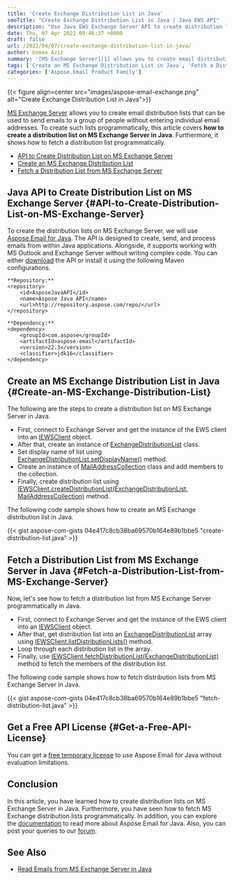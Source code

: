 ```yaml
---
title: 'Create Exchange Distribution List in Java'
seoTitle: "Create Exchange Distribution List in Java | Java EWS API"
description: "Use Java EWS Exchange Server API to create distribution lists using Java. Fetch the members from Exchange distribution lists programmatically."
date: Thu, 07 Apr 2022 09:46:37 +0000
draft: false
url: /2022/04/07/create-exchange-distribution-list-in-java/
author: Usman Aziz
summary: '[MS Exchange Server][1] allows you to create email distribution lists that can be used to send emails to a group of people without entering individual email addresses. To create such lists programmatically, this article covers **how to create a distribution list on MS Exchange Server in Java**. Furthermore, it shows how to fetch a distribution list programmatically.'
tags: ['Create an MS Exchange Distribution List in Java', 'Fetch a Distribution List from MS Exchange Server in Java', 'Java API to Create Distribution List on MS Exchange Server']
categories: ['Aspose.Email Product Family']
---
```




{{< figure align=center src="images/aspose-email-exchange.png" alt="Create Exchange Distribution List in Java">}}


[MS Exchange Server][2] allows you to create email distribution lists that can be used to send emails to a group of people without entering individual email addresses. To create such lists programmatically, this article covers **how to create a distribution list on MS Exchange Server in Java**. Furthermore, it shows how to fetch a distribution list programmatically.

*   [API to Create Distribution List on MS Exchange Server][3]
*   [Create an MS Exchange Distribution List][4]
*   [Fetch a Distribution List from MS Exchange Server][5]

## Java API to Create Distribution List on MS Exchange Server {#API-to-Create-Distribution-List-on-MS-Exchange-Server}

To create the distribution lists on MS Exchange Server, we will use [Aspose.Email for Java][6]. The API is designed to create, send, and process emails from within Java applications. Alongside, it supports working with MS Outlook and Exchange Server without writing complex code. You can either [download][7] the API or install it using the following Maven configurations.

```
**Repository:**
<repository>
    <id>AsposeJavaAPI</id>
    <name>Aspose Java API</name>
    <url>http://repository.aspose.com/repo/</url>
</repository>

**Dependency:**
<dependency>
    <groupId>com.aspose</groupId>
    <artifactId>aspose-email</artifactId>
    <version>22.3</version>
    <classifier>jdk16</classifier>
</dependency>
```

## Create an MS Exchange Distribution List in Java {#Create-an-MS-Exchange-Distribution-List}

The following are the steps to create a distribution list on MS Exchange Server in Java.

*   First, connect to Exchange Server and get the instance of the EWS client into an [IEWSClient][8] object.
*   After that, create an instance of [ExchangeDistributionList][9] class.
*   Set display name of list using [ExchangeDistributionList.setDisplayName()][10] method.
*   Create an instance of [MailAddressCollection][11] class and add members to the collection.
*   Finally, create distribution list using [IEWSClient.createDistributionList(ExchangeDistributionList, MailAddressCollection)][12] method.

The following code sample shows how to create an MS Exchange distribution list in Java.

{{< gist aspose-com-gists 04e417c8cb38ba69570b164e89b1bbe5 "create-distribution-list.java" >}}

## Fetch a Distribution List from MS Exchange Server in Java {#Fetch-a-Distribution-List-from-MS-Exchange-Server}

Now, let's see how to fetch a distribution list from MS Exchange Server programmatically in Java.

*   First, connect to Exchange Server and get the instance of the EWS client into an [IEWSClient][13] object.
*   After that, get distribution list into an [ExchangeDistributionList][14] array using [IEWSClient.listDistributionLists()][15] method.
*   Loop through each distribution list in the array.
*   Finally, use [IEWSClient.fetchDistributionList(ExchangeDistributionList)][16] method to fetch the members of the distribution list.

The following code sample shows how to fetch distribution lists from MS Exchange Server in Java.

{{< gist aspose-com-gists 04e417c8cb38ba69570b164e89b1bbe5 "fetch-distribution-list.java" >}}

## Get a Free API License {#Get-a-Free-API-License}

You can get a [free temporary license][17] to use Aspose.Email for Java without evaluation limitations.

## Conclusion

In this article, you have learned how to create distribution lists on MS Exchange Server in Java. Furthermore, you have seen how to fetch MS Exchange distribution lists programmatically. In addition, you can explore the [documentation][18] to read more about Aspose.Email for Java. Also, you can post your queries to our [forum][19].

## See Also

*   [Read Emails from MS Exchange Server in Java][20]




[1]: https://en.wikipedia.org/wiki/Microsoft_Exchange_Server
[2]: https://en.wikipedia.org/wiki/Microsoft_Exchange_Server
[3]: #API-to-Create-Distribution-List-on-MS-Exchange-Server
[4]: #Create-an-MS-Exchange-Distribution-List
[5]: #Fetch-a-Distribution-List-from-MS-Exchange-Server
[6]: https://products.aspose.com/email/java/
[7]: https://downloads.aspose.com/email/java/
[8]: https://apireference.aspose.com/email/java/com.aspose.email/IEWSClient
[9]: https://apireference.aspose.com/email/java/com.aspose.email/ExchangeDistributionList
[10]: https://apireference.aspose.com/email/java/com.aspose.email/ExchangeDistributionList#setDisplayName(java.lang.String)
[11]: https://apireference.aspose.com/email/java/com.aspose.email/MailAddressCollection
[12]: https://apireference.aspose.com/email/java/com.aspose.email/IEWSClient#createDistributionList(com.aspose.email.ExchangeDistributionList,%20com.aspose.email.MailAddressCollection)
[13]: https://apireference.aspose.com/email/java/com.aspose.email/IEWSClient
[14]: https://apireference.aspose.com/email/java/com.aspose.email/ExchangeDistributionList
[15]: https://apireference.aspose.com/email/java/com.aspose.email/IEWSClient#listDistributionLists()
[16]: https://apireference.aspose.com/email/java/com.aspose.email/IEWSClient#fetchDistributionList(com.aspose.email.ExchangeDistributionList)
[17]: https://purchase.aspose.com/temporary-license
[18]: https://docs.aspose.com/email/java/
[19]: https://forum.aspose.com/
[20]: https://blog.aspose.com/2021/03/22/read-emails-from-ms-exchange-server-using-java/




